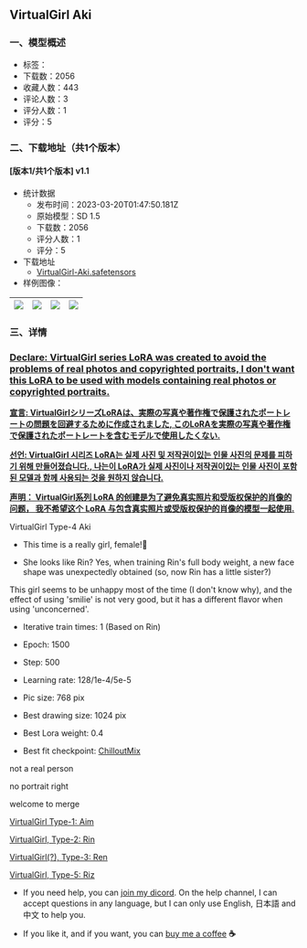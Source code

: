 ## VirtualGirl Aki
### 一、模型概述

- 标签：
- 下载数：2056
- 收藏人数：443
- 评论人数：3
- 评分人数：1
- 评分：5

### 二、下载地址（共1个版本）

#### [版本1/共1个版本] v1.1

- 统计数据
  - 发布时间：2023-03-20T01:47:50.181Z
  - 原始模型：SD 1.5
  - 下载数：2056
  - 评分人数：1
  - 评分：5
- 下载地址
  - [VirtualGirl-Aki.safetensors](https://civitai.com/api/download/models/25816)
- 样例图像：

| <img src="https://image.civitai.com/xG1nkqKTMzGDvpLrqFT7WA/4ba6c173-137f-481e-eb48-2d23bb533900/width=450/283820.jpeg" /> | <img src="https://image.civitai.com/xG1nkqKTMzGDvpLrqFT7WA/bf7caafc-fecb-4649-5b2f-46f02894a700/width=450/283866.jpeg" /> | <img src="https://image.civitai.com/xG1nkqKTMzGDvpLrqFT7WA/655e45c5-a741-4617-a953-acaf43772300/width=450/283865.jpeg" /> | <img src="https://image.civitai.com/xG1nkqKTMzGDvpLrqFT7WA/cc82eb1e-bfa7-4372-553d-8d97fe1b4c00/width=450/283864.jpeg" /> |
| ---- | ---- | ---- | ---- |


### 三、详情
<h3><u>Declare: VirtualGirl series LoRA was created to avoid the problems of real photos and copyrighted portraits, I don't want this LoRA to be used with models containing real photos or copyrighted portraits.</u></h3><p></p><p><strong><u>宣言: VirtualGirlシリーズLoRAは、実際の写真や著作権で保護されたポートレートの問題を回避するために作成されました, このLoRAを実際の写真や著作権で保護されたポートレートを含むモデルで使用したくない.</u></strong></p><p></p><p><strong><u>선언: VirtualGirl 시리즈 LoRA는 실제 사진 및 저작권이있는 인물 사진의 문제를 피하기 위해 만들어졌습니다., 나는이 LoRA가 실제 사진이나 저작권이있는 인물 사진이 포함 된 모델과 함께 사용되는 것을 원하지 않습니다.</u></strong></p><p></p><p><strong><u>声明： VirtualGirl系列 LoRA 的创建是为了避免真实照片和受版权保护的肖像的问题， 我不希望这个 LoRA 与包含真实照片或受版权保护的肖像的模型一起使用.</u></strong></p><p></p><p>VirtualGirl Type-4 Aki</p><p></p><ul><li><p>This time is a really girl, female!🤣</p></li><li><p>She looks like Rin? Yes, when training Rin's full body weight, a new face shape was unexpectedly obtained (so, now Rin has a little sister?)</p></li></ul><p>This girl seems to be unhappy most of the time (I don't know why), and the effect of using 'smilie' is not very good, but it has a different flavor when using 'unconcerned'.</p><ul><li><p>Iterative train times: 1 (Based on Rin)</p></li><li><p>Epoch: 1500</p></li><li><p>Step: 500</p></li><li><p>Learning rate: 128/1e-4/5e-5</p></li><li><p>Pic size: 768 pix</p></li><li><p>Best drawing size: 1024 pix</p></li><li><p>Best Lora weight: 0.4</p></li><li><p>Best fit checkpoint: <a target="_blank" rel="ugc" href="https://civitai.com/models/6424/chilloutmix">ChilloutMix</a></p></li></ul><p></p><p>not a real person</p><p>no portrait right</p><p>welcome to merge</p><p></p><p><a target="_blank" rel="ugc" href="https://civitai.com/models/12327/virtualgirl-aim">VirtualGirl Type-1: Aim</a></p><p><a target="_blank" rel="ugc" href="https://civitai.com/models/12874/virtualgirl-rin">VirtualGirl, Type-2: Rin</a></p><p><a target="_blank" rel="ugc" href="https://civitai.com/models/18178/">VirtualGirl(?), Type-3: Ren</a></p><p><a rel="ugc" href="https://civitai.com/models/21720/virtualgirl-riz">VirtualGirl, Type-5: Riz</a></p><ul><li><p>If you need help, you can <a target="_blank" rel="ugc" href="https://discord.gg/WPUsuyf2XA">join my dicord</a>. On the help channel, I can accept questions in any language, but I can only use English, 日本語 and 中文 to help you.</p></li><li><p>If you like it, and if you want, you can <a target="_blank" rel="ugc" href="https://www.buymeacoffee.com/NyaaCaster">buy me a coffee</a> <strong>☕</strong></p></li></ul>